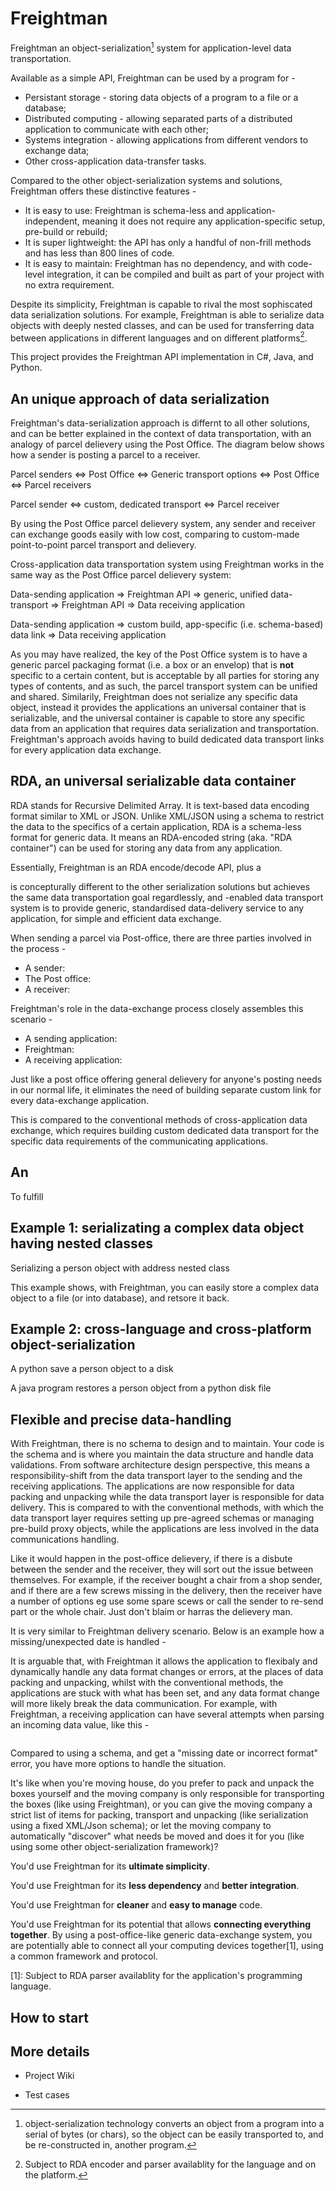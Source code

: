 # Freightman

Freightman an object-serialization[^1] system for application-level data transportation. 

[^1]: object-serialization technology converts an object from a program into a serial of bytes (or chars), so the object can be easily transported to, and be re-constructed in, another program.

Available as a simple API, Freightman can be used by a program for - 

* Persistant storage - storing data objects of a program to a file or a database; 
* Distributed computing - allowing separated parts of a distributed application to communicate with each other;
* Systems integration - allowing applications from different vendors to exchange data;
* Other cross-application data-transfer tasks.

Compared to the other object-serialization systems and solutions, Freightman offers these distinctive features - 

* It is easy to use: Freightman is schema-less and application-independent, meaning it does not require any application-specific setup, pre-build or rebuild; 
* It is super lightweight: the API has only a handful of non-frill methods and has less than 800 lines of code.
* It is easy to maintain: Freightman has no dependency, and with code-level integration, it can be compiled and built as part of your project with no extra requirement.

Despite its simplicity, Freightman is capable to rival the most sophiscated data serialization solutions. For example, Freightman is able to serialize data objects with deeply nested classes, and can be used for transferring data between applications in different languages and on different platforms[^2]. 

[^2]: Subject to RDA encoder and parser availablity for the language and on the platform.

This project provides the Freightman API implementation in C#, Java, and Python.

## An unique approach of data serialization

Freightman's data-serialization approach is differnt to all other solutions, and can be better explained in the context of data transportation, with an analogy of parcel delievery using the Post Office. The diagram below shows how a sender is posting a parcel to a receiver.

Parcel senders <=> Post Office <=> Generic transport options <=> Post Office <=> Parcel receivers

Parcel sender <=> custom, dedicated transport <=> Parcel receiver

By using the Post Office parcel delievery system, any sender and receiver can exchange goods easily with low cost, comparing to custom-made point-to-point parcel transport and delievery.
  
Cross-application data transportation system using Freightman works in the same way as the Post Office parcel delievery system:
  
Data-sending application => Freightman API => generic, unified data-transport => Freightman API => Data receiving application

Data-sending application => custom build, app-specific (i.e. schema-based) data link => Data receiving application

As you may have realized, the key of the Post Office system is to have a generic parcel packaging format (i.e. a box or an envelop) that is **not** specific to a certain content, but is acceptable by all parties for storing any types of contents, and as such, the parcel transport system can be unified and shared. Similarily, Freightman does not serialize any specific data object, instead it provides the applications an universal container that is serializable, and the universal container is capable to store any specific data from an application that requires data serialization and transportation. Freightman's approach avoids having to build dedicated data transport links for every application data exchange.

## RDA, an universal serializable data container 

RDA stands for Recursive Delimited Array. It is text-based data encoding format similar to XML or JSON. Unlike XML/JSON using a schema to restrict the data to the specifics of a certain application, RDA is a schema-less format for generic data. It means an RDA-encoded string (aka. "RDA container") can be used for storing any data from any application.

Essentially, Freightman is an RDA encode/decode API, plus a

is concepturally different to the other serialization solutions but achieves the same data transportation goal regardlessly, and -enabled data transport system is to provide generic, standardised data-delivery service to any application, for simple and efficient data exchange. 

When sending a parcel via Post-office, there are three parties involved in the process - 
* A sender: 
* The Post office:
* A receiver:

Freightman's role in the data-exchange process closely assembles this scenario -

* A sending application:
* Freightman:
* A receiving application:

Just like a post office offering general delievery for anyone's posting needs in our normal life, it eliminates the need of building separate custom link for every data-exchange application.

This is compared to the conventional methods of cross-application data exchange, which requires building custom dedicated data transport for the specific data requirements of the communicating applications.

## An 




To fulfill 

## Example 1: serializating a complex data object having nested classes

Serializing a person object with address nested class

This example shows, with Freightman, you can easily store a complex data object to a file (or into database), and retsore it back.

## Example 2: cross-language and cross-platform object-serialization

A python save a person object to a disk

A java program restores a person object from a python disk file


## Flexible and precise data-handling

With Freightman, there is no schema to design and to maintain. Your code is the schema and is where you maintain the data structure and handle data validations. From software architecture design perspective, this means a responsibility-shift from the data transport layer to the sending and the receiving applications. The applications are now responsible for data packing and unpacking while the data transport layer is responsible for data delivery. This is compared to with the conventional methods, with which the data transport layer requires setting up pre-agreed schemas or managing pre-build proxy objects, while the applications are less involved in the data communications handling.

Like it would happen in the post-office delievery, if there is a disbute between the sender and the receiver, they will sort out the issue between themselves. For example, if the receiver bought a chair from a shop sender, and if there are a few screws missing in the delivery, then the receiver have a number of options eg use some spare scews or call the sender to re-send part or the whole chair. Just don't blaim or harras the delievery man.

It is very similar to Freightman delivery scenario. Below is an example how a missing/unexpected date is handled -

It is arguable that, with Freightman it allows the application to flexibaly and dynamically handle any data format changes or errors, at the places of data packing and unpacking, whilst with the conventional methods, the applications are stuck with what has been set, and any data format change will more likely break the data communication. For example, with Freightman, a receiving application can have several attempts when parsing an incoming data value, like this -

```

```

Compared to using a schema, and get a "missing date or incorrect format" error, you have more options to handle the situation.

It's like when you're moving house, do you prefer to pack and unpack the boxes yourself and the moving company is only responsible for transporting the boxes (like using Freightman), or you can give the moving company a strict list of items for packing, transport and unpacking (like serialization using a fixed XML/Json schema); or let the moving company to automatically "discover" what needs be moved and does it for you (like using some other object-serialization framework)?

You'd use Freightman for its **ultimate simplicity**. 

You'd use Freightman for its **less dependency** and **better integration**. 

You'd use Freightman for **cleaner** and **easy to manage** code. 

You'd use Freightman for its potential that allows **connecting everything together**. By using a post-office-like generic data-exchange system, you are potentially able to connect all your computing devices together[1], using a common framework and protocol.

[1]: Subject to RDA parser availablity for the application's programming language.

## How to start

## More details

* Project Wiki

* Test cases
